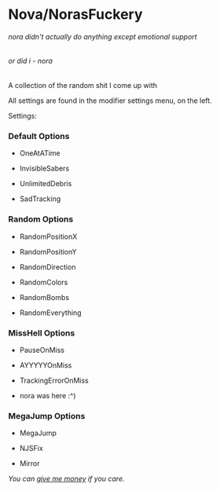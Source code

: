 # Nova/NorasFuckery
###### *nora didn't actually do anything except emotional support*
###### _*or did i - nora*_
A collection of the random shit I come up with

All settings are found in the modifier settings menu, on the left.

Settings: 

### Default Options
* OneAtATime

* InvisibleSabers

* UnlimitedDebris

* SadTracking

### Random Options

* RandomPositionX

* RandomPositionY

* RandomDirection

* RandomColors

* RandomBombs

* RandomEverything

### MissHell Options

* PauseOnMiss

* AYYYYYOnMiss

* TrackingErrorOnMiss

* nora was here :^)

### MegaJump Options

* MegaJump

* NJSFix

* Mirror


*You can [give me money](https://ko-fi.com/itsnovahere) if you care.*
